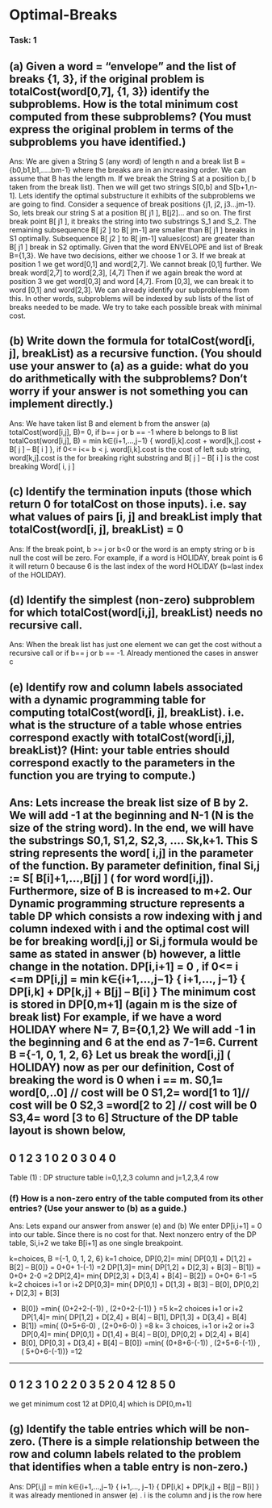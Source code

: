 # Optimal-Breaks
 
### Task: 1 

## (a) Given a word = “envelope” and the list of breaks {1, 3}, if the original problem is totalCost(word[0,7], {1, 3}) identify the subproblems. How is the total minimum cost computed from these subproblems? (You must express the original problem in terms of the subproblems you have identified.) 

Ans: We are given a String S (any word) of length n and a break list B ={b0,b1,b1,…..bm-1} where the breaks are in an increasing order. We can assume that B has the length m. If we break the String S at a position b,( b taken from the break list). Then we will get two strings S[0,b] and S[b+1,n-1]. Lets identify the optimal substructure it exhibits of the subproblems we are going to find. Consider a sequence of break positions {j1, j2, j3…jm-1}. So, lets break our string S at a position B[ j1 ], B[j2]… and so on. The first break point B[ j1 ], it breaks the string into two substrings S_1 and S_2. The remaining subsequence B[ j2 ] to B[ jm-1] are smaller than B[ j1 ] breaks in S1 optimally. Subsequence B[ j2 ] to B[ jm-1] values(cost) are greater than B[ j1 ] break in S2 optimally. Given that the word ENVELOPE and list of Break B={1,3}. We have two decisions, either we choose 1 or 3. If we break at position 1 we get word[0,1] and word[2,7]. We cannot break [0,1] further. We break word[2,7] to word[2,3], [4,7] Then if we again break the word at position 3 we get word[0,3] and word [4,7]. From [0,3], we can break it to word [0,1] and word[2,3]. We can already identify our subproblems from this. In other words, subproblems will be indexed by sub lists of the list of breaks needed to be made. We try to take each possible break with minimal cost.


## (b) Write down the formula for totalCost(word[i, j], breakList) as a recursive function. (You should use your answer to (a) as a guide: what do you do arithmetically with the subproblems? Don’t worry if your answer is not something you can implement directly.)

Ans: We have taken list B and element b from the answer (a)
totalCost(word[i,j], B)= 0, if b== j or b == -1 where b belongs to B list
totalCost(word[i,j], B)
= min k∈{i+1,...,j−1} { word[i,k].cost + word[k,j].cost + B[ j ] – B[ i ] }, if 0<=
i<= b < j.
word[i,k].cost is the cost of left sub string, word[k,j].cost is the for breaking
right substring and B[ j ] – B[ i ] is the cost breaking Word[ i, j ]


## (c) Identify the termination inputs (those which return 0 for totalCost on those inputs). i.e. say what values of pairs [i, j] and breakList imply that totalCost(word[i, j], breakList) = 0

Ans:
If the break point, b >= j or b<0 or the word is an empty string or b is null the
cost will be zero. For example, if a word is HOLIDAY, break point is 6 it will
return 0 because 6 is the last index of the word HOLIDAY (b=last index of the
HOLIDAY).

## (d) Identify the simplest (non-zero) subproblem for which totalCost(word[i,j], breakList) needs no recursive call.

Ans: When the break list has just one element we can get the cost without a recursive
call or if b== j or b == -1. Already mentioned the cases in answer c

## (e) Identify row and column labels associated with a dynamic programming table for computing totalCost(word[i, j], breakList). i.e. what is the structure of a table whose entries correspond exactly with totalCost(word[i,j], breakList)? (Hint: your table entries should correspond exactly to the parameters in the function you are trying to compute.)

Ans: Lets increase the break list size of B by 2. We will add -1 at the beginning and N-1 (N is the size of the string word). In the end, we will have the substrings S0,1, S1,2, S2,3, …. Sk,k+1. This S string represents the word[ i,j] in the parameter of the function. By parameter definition,
final Si,j := S[ B[i]+1,…,B[j] ] ( for word word[i,j]).
Furthermore, size of B is increased to m+2. Our Dynamic programming
structure represents a table DP which consists a row indexing with j and column indexed with i and the optimal cost will be for breaking word[i,j] or Si,j
formula would be same as stated in answer (b) however, a little change in the
notation.
DP[i,i+1] = 0 , if 0<= i <=m
DP[i,j] = min k∈{i+1,...,j−1} { i+1,..., j−1} { DP[i,k] + DP[k,j] + B[j] – B[i] }
The minimum cost is stored in DP[0,m+1] (again m is the size of break list)
For example, if we have a word HOLIDAY where N= 7, B={0,1,2}
We will add -1 in the beginning and 6 at the end as 7-1=6.
Current B ={-1, 0, 1, 2, 6}
Let us break the word[i,j] ( HOLIDAY) now as per our definition,
Cost of breaking the word is 0 when i == m.
S0,1= word[0,..0] // cost will be 0
S1,2= word[1 to 1]// cost will be 0
S2,3 =word[2 to 2] // cost will be 0
S3,4= word [3 to 6]
Structure of the DP table layout is shown below,
--------
0 1 2 3
1 0
2 0
3 0
4 0
--------
Table (1) : DP structure table i=0,1,2,3 column and j=1,2,3,4 row

### (f) How is a non-zero entry of the table computed from its other entries? (Use your answer to (b) as a guide.)

Ans: Lets expand our answer from answer (e) and (b)
We enter DP[i,i+1] = 0 into our table. Since there is no cost for that. Next nonzero
entry of the DP table, Si,i+2 we take B[i+1] as one single breakpoint.

k=choices, B ={-1, 0, 1, 2, 6}
k=1 choice,
DP[0,2]= min{ DP[0,1] + D[1,2] + B[2] – B[0]}
= 0+0+ 1-(-1) =2
DP[1,3]= min{ DP[1,2] + D[2,3] + B[3] – B[1]}
= 0+0+ 2-0 =2
DP[2,4]= min{ DP[2,3] + D[3,4] + B[4] – B[2]}
= 0+0+ 6-1 =5
k=2 choices i+1 or i+2
DP[0,3]= min{ DP[0,1] + D[1,3] + B[3] – B[0], DP[0,2] + D[2,3] + B[3]
- B[0]}
=min{ (0+2+2-(-1)) , (2+0+2-(-1)) }
=5
k=2 choices i+1 or i+2
DP[1,4]= min{ DP[1,2] + D[2,4] + B[4] – B[1], DP[1,3] + D[3,4] + B[4]
- B[1]}
=min{ (0+5+6-0) , (2+0+6-0) }
=8
k= 3 choices, i+1 or i+2 or i+3
DP[0,4]= min{ DP[0,1] + D[1,4] + B[4] – B[0], DP[0,2] + D[2,4] + B[4]
- B[0], DP[0,3] + D[3,4] + B[4] – B[0]}
=min{ (0+8+6-(-1)) , (2+5+6-(-1)) , ( 5+0+6-(-1))}
=12
----------
0 1 2 3
1 0
2 2 0
3 5 2 0
4 12 8 5 0
----------
we get minimum cost 12 at DP[0,4] which is DP[0,m+1]

## (g) Identify the table entries which will be non-zero. (There is a simple relationship between the row and column labels related to the problem that identifies when a table entry is non-zero.)

Ans: DP[i,j] = min k∈{i+1,...,j−1} { i+1,..., j−1} { DP[i,k] + DP[k,j] + B[j] –
B[i] } it was already mentioned in answer (e) . i is the column and j is the row
here